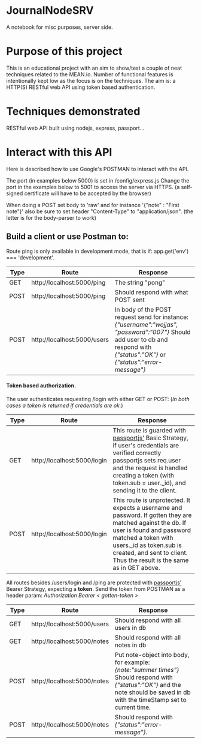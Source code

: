 # JournalNodeSRV
A notebook for misc purposes, server side.

# Purpose of this project
This is an educational project with an aim to show/test a couple of neat techniques related to the MEAN.io.
Number of functional features is intentionally kept low as the focus is on the techniques.
The aim is: a HTTP(S) RESTful web API using token based authentication.

# Techniques demonstrated
RESTful web API built using nodejs, express, passport...

# Interact with this API
Here is described how to use Google's POSTMAN to interact with the API.

The port (in examples below 5000) is set in /config/express.js
Change the port in the examples below to 5001 to access the server via HTTPS.
(a self-signed certificate will have to be accepted by the browser)

When doing a POST set body to 'raw' and for instance '{"note" : "First note"}' also be sure to
set header "Content-Type" to "application/json". (the letter is for the body-parser to work)

## Build a client or use Postman to:

Route ping is only available in development mode, that is if: app.get('env') === 'development'.

Type | Route | Response
------------ | ------------- | -------------
GET | http://localhost:5000/ping | The string "pong"
POST | http://localhost:5000/ping | Should respond with what POST sent
POST | http://localhost:5000/users | In body of the POST request send for instance: _{"username":"wojjas", "password":"007"}_ Should add user to db and respond with _{"status":"OK"}_ or _{"status":"error-message"}_

#### Token based authorization. 
The user authenticates requesting /login with either GET or POST: 
(_In both cases a token is returned if credentials are ok._)

Type | Route | Response
------------ | ------------- | -------------
GET | http://localhost:5000/login | This route is guarded with [passportjs'](https://github.com/jaredhanson/passport) Basic Strategy, if user's credentials are verified correctly passportjs sets req.user and the request is handled creating a token (with token.sub = user._id), and sending it to the client.
POST | http://localhost:5000/login | This route is unprotected. It expects a username and password. If gotten they are matched against the db. If user is found and password matched a token with users._id as token.sub is created, and sent to client. Thus the result is the same as in GET above.

All routes besides /users/login and /ping are protected with [passportjs'](https://github.com/jaredhanson/passport) Bearer Strategy, expecting a **token**.
Send the token from POSTMAN as a header param:
_Authorization   Bearer < gotten-token >_

Type | Route | Response
------------ | ------------- | -------------
GET | http://localhost:5000/users | Should respond with all users in db
GET | http://localhost:5000/notes | Should respond with all notes in db
POST | http://localhost:5000/notes | Put note-object into body, for example: _{note:"summer times"}_ Should respond with _{"status":"OK"}_ and the note should be saved in db with the timeStamp set to current time.
POST | http://localhost:5000/notes | Should respond with _{"status":"error-message"}_.



